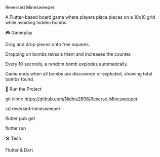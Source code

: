 Reversed Minesweeper

A Flutter-based board game where players place pieces on a 10x10 grid while avoiding hidden bombs.

🎮 Gameplay

Drag and drop pieces onto free squares.

Dropping on bombs reveals them and increases the counter.

Every 10 seconds, a random bomb explodes automatically.

Game ends when all bombs are discovered or exploded, showing total bombs found.

🚀 Run the Project

git clone https://github.com/Nidhis2608/Reverse-Minesweeper

cd reversed-minesweeper

flutter pub get

flutter run

🛠️ Tech

Flutter & Dart
